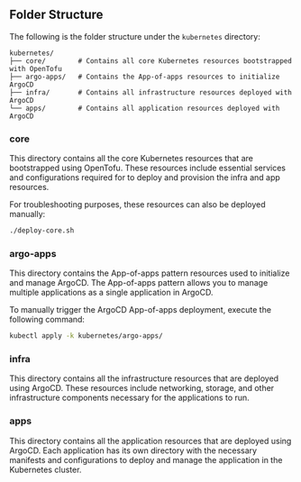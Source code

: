## Folder Structure
The following is the folder structure under the `kubernetes` directory:

```
kubernetes/
├── core/        # Contains all core Kubernetes resources bootstrapped with OpenTofu
├── argo-apps/   # Contains the App-of-apps resources to initialize ArgoCD
├── infra/       # Contains all infrastructure resources deployed with ArgoCD
└── apps/        # Contains all application resources deployed with ArgoCD
```

### core
This directory contains all the core Kubernetes resources that are bootstrapped using OpenTofu. These resources include essential services and configurations required for to deploy and provision the infra and app resources. 

For troubleshooting purposes, these resources can also be deployed manually:

```bash
./deploy-core.sh
```

### argo-apps
This directory contains the App-of-apps pattern resources used to initialize and manage ArgoCD. The App-of-apps pattern allows you to manage multiple applications as a single application in ArgoCD. 

To manually trigger the ArgoCD App-of-apps deployment, execute the following command:

```bash
kubectl apply -k kubernetes/argo-apps/
```

### infra
This directory contains all the infrastructure resources that are deployed using ArgoCD. These resources include networking, storage, and other infrastructure components necessary for the applications to run.

### apps
This directory contains all the application resources that are deployed using ArgoCD. Each application has its own directory with the necessary manifests and configurations to deploy and manage the application in the Kubernetes cluster.